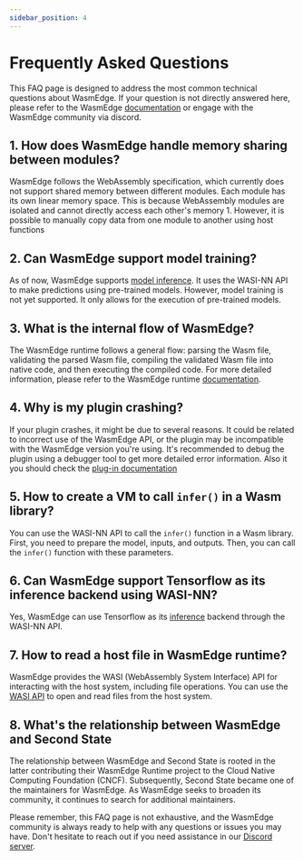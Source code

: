 ```yaml
---
sidebar_position: 4
---
```


# Frequently Asked Questions

This FAQ page is designed to address the most common technical questions about WasmEdge. If your question is not directly answered here, please refer to the WasmEdge [documentation](https://wasmedge.org/docs/) or engage with the WasmEdge community via discord.

## 1. How does WasmEdge handle memory sharing between modules?

WasmEdge follows the WebAssembly specification, which currently does not support shared memory between different modules. Each module has its own linear memory space. This is because WebAssembly modules are isolated and cannot directly access each other's memory 1. However, it is possible to manually copy data from one module to another using host functions

## 2. Can WasmEdge support model training?

As of now, WasmEdge supports [model inference](https://www.secondstate.io/articles/fast-llm-inference/). It uses the WASI-NN API to make predictions using pre-trained models. However, model training is not yet supported. It only allows for the execution of pre-trained models.

## 3. What is the internal flow of WasmEdge?

The WasmEdge runtime follows a general flow: parsing the Wasm file, validating the parsed Wasm file, compiling the validated Wasm file into native code, and then executing the compiled code. For more detailed information, please refer to the WasmEdge runtime [documentation](https://wasmedge.org/docs/).

## 4. Why is my plugin crashing?

If your plugin crashes, it might be due to several reasons. It could be related to incorrect use of the WasmEdge API, or the plugin may be incompatible with the WasmEdge version you're using. It's recommended to debug the plugin using a debugger tool to get more detailed error information. Also it you should check the [plug-in documentation](https://wasmedge.org/docs/contribute/plugin/test_plugin)

## 5. How to create a VM to call `infer()` in a Wasm library?

You can use the WASI-NN API to call the `infer()` function in a Wasm library. First, you need to prepare the model, inputs, and outputs. Then, you can call the `infer()` function with these parameters.

## 6. Can WasmEdge support Tensorflow as its inference backend using WASI-NN?

Yes, WasmEdge can use Tensorflow as its [inference](https://wasmedge.org/docs/embed/go/ai/) backend through the WASI-NN API.

## 7. How to read a host file in WasmEdge runtime?

WasmEdge provides the WASI (WebAssembly System Interface) API for interacting with the host system, including file operations. You can use the [WASI API](https://wasmedge.org/docs/embed/go/reference/0.11.x?_highlight=wasi&_highlight=api#preregistrations) to open and read files from the host system.

## 8. What's the relationship between WasmEdge and Second State

The relationship between WasmEdge and Second State is rooted in the latter contributing their WasmEdge Runtime project to the Cloud Native Computing Foundation (CNCF). Subsequently, Second State became one of the maintainers for WasmEdge. As WasmEdge seeks to broaden its community, it continues to search for additional maintainers.

Please remember, this FAQ page is not exhaustive, and the WasmEdge community is always ready to help with any questions or issues you may have. Don't hesitate to reach out if you need assistance in our [Discord server](https://discord.gg/h4KDyB8XTt).
